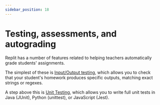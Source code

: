 ```yaml
---
sidebar_position: 18
---
```


# Testing, assessments, and autograding

Replit has a number of features related to helping teachers automatically grade students' assignments.

The simplest of these is [Input/Output testing](https://docs.replit.com/teams-edu/input-output-testing), which allows you to check that your student's homework produces specific outputs, matching exact strings or regexes.

A step above this is [Unit Testing](/repls/UnitTesting), which allows you to write full unit tests in Java (JUnit), Python (unittest), or JavaScript (Jest).